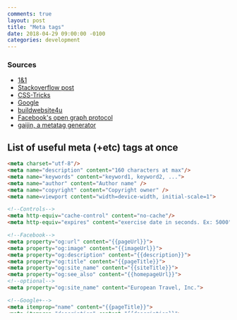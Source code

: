 ```yaml
---
comments: true
layout: post
title: "Meta tags"
date: 2018-04-29 09:00:00 -0100
categories: development
---
```

### Sources
* [1&1](https://www.1and1.com/digitalguide/websites/web-development/the-most-important-meta-tags-and-their-functions/)
* [Stackoverflow post](https://stackoverflow.com/questions/1092329/what-are-the-important-meta-tags-i-must-put-in-my-website?utm_medium=organic&utm_source=google_rich_qa&utm_campaign=google_rich_qa)
* [CSS-Tricks](https://css-tricks.com/essential-meta-tags-social-media/)
* [Google](https://support.google.com/webmasters/answer/79812?hl=ko)
* [buildwebsite4u](http://www.buildwebsite4u.com/building/web-crawlers.shtml)
* [Facebook's open graph protocol](http://ogp.me/)
* [gaijin, a metatag generator](https://www.gaijin.at/en/olsmgen.php)

## List of useful meta (+etc) tags at once
```html
<meta charset="utf-8"/>
<meta name="description" content="160 characters at max"/>
<meta name="keywords" content="keyword1, keyword2, ...">
<meta name="author" content="Author name" />
<meta name="copyright" content="Copyright owner" />
<meta name=viewport content="width=device-width, initial-scale=1">

<!--Controls-->
<meta http-equiv="cache-control" content="no-cache"/>
<meta http-equiv="expires" content="exercise date in seconds. Ex: 5000"/> 

<!--Facebook-->
<meta property="og:url" content="{{pageUrl}}">
<meta property="og:image" content="{{imageUrl}}">
<meta property="og:description" content="{{description}}">
<meta property="og:title" content="{{pageTitle}}">
<meta property="og:site_name" content="{{siteTitle}}">
<meta property="og:see_also" content="{{homepageUrl}}">
<!--optional-->
<meta property="og:site_name" content="European Travel, Inc.">

<!--Google+-->
<meta itemprop="name" content="{{pageTitle}}">
<meta itemprop="description" content="{{description}}">
<meta itemprop="image" content="{{imageUrl}}">

<!--Twitter-->
<meta name="twitter:card" content="summary">
<meta name="twitter:url" content="{{pageUrl}}">
<meta name="twitter:title" content="{{pageTitle}}">
<meta name="twitter:description" content="{{description}}">
<meta name="twitter:image" content="{{imageUrl}}">
```

### Title tag
Just don't forget the title tag (though it's not a meta tag). 

### Character encoding 
> If the font is not already defined in the HTTP header, this information needs to be given in the HTML code. 

```html
<meta charset="utf-8"/>
```

### Description
> It is important for website owners to remember to limit the description to 160 characters (including spaces). Any text after this point is cut off and an incomplete description will appear in the search results.

```html
<meta name="description" content="160 characters at max"/>
```

### Keyword
> The keyword tag used to be one of the most essential SEO meta tags, as primitive search engines used this as the central feature for search result rankings. However, because of the great potential to manipulate this meta element, it is now left out of Google’s ranking factors.

```html
<meta name="keywords" content="keyword1, keyword2, ..."/>
```

### Viewport
For devices with different viewport.

```html
<meta name=viewport content="width=device-width, initial-scale=1"/>
```

### Author and Copyright (Optional)
```html
<meta name="author" content="Author name"/>
<meta name="copyright" content="Copyright owner"/>
```

### Cache
> It is standard for websites to be stored on proxy servers, which allows the websites to load faster when subsequently called up. To prevent this process (for example, because the website updates frequently), use the meta tag “cache-control” with the value “no-cache”:

or you could set the date of expiry of cached data.
```html
<meta http-equiv="cache-control" content="no-cache"/>
<meta http-equiv="expires" content="exercise date in seconds. Ex: 5000"/> 
```

### For web crawlers 

> Note: All these commands tell search engine spiders to index the page and follow links found on it. However, all search engines do this by default anyway.

Allow a search engine crawler to index an HTML site:
```html
<meta name="robots" content="index, follow"/>
```

Disallow a search engine crawler to index an HTML site:
```html
<meta name="robots" content="noindex,follow">
<meta name="robots" content="noindex">
```

Disallow a search engine crawler to index links inside an HTML site:
```html
<meta name="robots" content="index,nofollow">
<meta name="robots" content="nofollow">
```

Disallow caching website information:
```html
<meta name="robots" content="noarchive">
```

